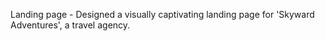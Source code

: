 Landing page - Designed a visually captivating landing page for 'Skyward Adventures', a travel agency.  
